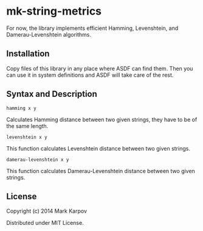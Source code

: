 # mk-string-metrics

For now, the library implements efficient Hamming, Levenshtein, and
Damerau-Levenshtein algorithms.

## Installation

Copy files of this library in any place where ASDF can find them. Then you
can use it in system definitions and ASDF will take care of the rest.

## Syntax and Description

`hamming x y`

Calculates Hamming distance between two given strings, they have to be of
the same length.

`levenshtein x y`

This function calculates Levenshtein distance between two given strings.

`damerau-levenshtein x y`

This function calculates Damerau-Levenshtein distance between two given
strings.

## License

Copyright (c) 2014 Mark Karpov

Distributed under MIT License.
